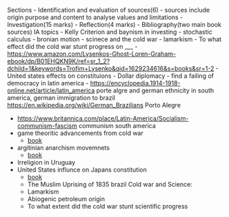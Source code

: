 Sections
	- Identification and evaluation of sources(6)
		- sources include origin purpose and content to analyse values and limitations
	- Investigation(15 marks)
	- Reflection(4 marks)
	- Bibliography(two main book sources)
IA topics
	- Kelly Criterion and baynism in investing
		- stochastic calculus
		- bronian motion
	- scinece and the cold war
		-  lamarkism
		- To what effect did the cold war stunt progress on ___
		- https://www.amazon.com/Lysenkos-Ghost-Loren-Graham-ebook/dp/B01EHQKN9K/ref=sr_1_2?dchild=1&keywords=Trofim+Lysenko&qid=1629234616&s=books&sr=1-2
	- United states effects on constituions
	- Dollar diplomacy
		- find a failing of democracy in latin america
	- https://encyclopedia.1914-1918-online.net/article/latin_america porte algre and german ethnicity in south america, german immigration to brazil https://en.wikipedia.org/wiki/German_Brazilians  Porto Alegre
- https://www.britannica.com/place/Latin-America/Socialism-communism-fascism communism south america
- game theoritic advancements from cold war
	- [book](https://www.google.com/books/edition/The_Strategist/oQ4TAQAAIAAJ?hl=en&gbpv=1&bsq=game+theoretic+advancements+from+cold+war+schelling+history+book&dq=game+theoretic+advancements+from+cold+war+schelling+history+book&printsec=frontcover)
- argitinian anarchism movemnets
	 - [book](https://www.google.com/books/edition/The_Development_of_Argentine_Anarchism/9oDXAAAAMAAJ?hl=en&gbpv=1&bsq=argentinian+anarchist+movements&dq=argentinian+anarchist+movements&printsec=frontcover)
- Irreligion in Uruguay
- United States influnce on Japans constitution
	- [book](https://www.amazon.com/Birth-Japans-Postwar-Constitution/dp/0813334950)
	- The Muslim Uprising of 1835 brazil
Cold war and Science:
	 - Lamarkism
	 - Abiogenic petroleum origin
	 - To what extent did the cold war stunt scientific progress
<!--stackedit_data:
eyJoaXN0b3J5IjpbLTY3ODg0OTg3NiwtMTExNDQwMjM0LDQxMz
cwMTc4NCwzNjMzMTk3NjgsMTIwNTQxMTc3LC0yMDkzODUwNDAz
LDY3OTU1MDcyOCw2NzIyNTc5NDYsMTgwMjEwMTEyMywtMTc1MT
c2OTEzMywxNDY2OTczOTQ1LDM0MzI4ODc4LC0yMTM0OTY4NjAy
XX0=
-->